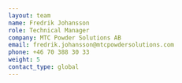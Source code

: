 ```yaml
---
layout: team
name: Fredrik Johansson
role: Technical Manager
company: MTC Powder Solutions AB
email: fredrik.johansson@mtcpowdersolutions.com
phone: +46 70 388 30 33
weight: 5
contact_type: global
---
```

